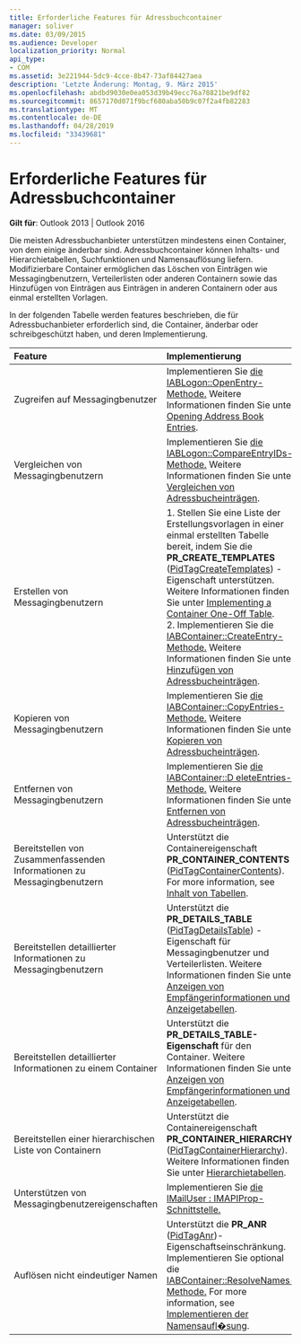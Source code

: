 ```yaml
---
title: Erforderliche Features für Adressbuchcontainer
manager: soliver
ms.date: 03/09/2015
ms.audience: Developer
localization_priority: Normal
api_type:
- COM
ms.assetid: 3e221944-5dc9-4cce-8b47-73af84427aea
description: 'Letzte Änderung: Montag, 9. März 2015'
ms.openlocfilehash: abdbd9030e0ea053d39b49ecc76a78821be9df82
ms.sourcegitcommit: 8657170d071f9bcf680aba50b9c07f2a4fb82283
ms.translationtype: MT
ms.contentlocale: de-DE
ms.lasthandoff: 04/28/2019
ms.locfileid: "33439681"
---
```

# <a name="required-features-for-address-book-containers"></a>Erforderliche Features für Adressbuchcontainer

  
  
**Gilt für**: Outlook 2013 | Outlook 2016 
  
Die meisten Adressbuchanbieter unterstützen mindestens einen Container, von dem einige änderbar sind. Adressbuchcontainer können Inhalts- und Hierarchietabellen, Suchfunktionen und Namensauflösung liefern. Modifizierbare Container ermöglichen das Löschen von Einträgen wie Messagingbenutzern, Verteilerlisten oder anderen Containern sowie das Hinzufügen von Einträgen aus Einträgen in anderen Containern oder aus einmal erstellten Vorlagen.
  
In der folgenden Tabelle werden features beschrieben, die für Adressbuchanbieter erforderlich sind, die Container, änderbar oder schreibgeschützt haben, und deren Implementierung.
  
|**Feature**|**Implementierung**|
|:-----|:-----|
|Zugreifen auf Messagingbenutzer  <br/> |Implementieren Sie [die IABLogon::OpenEntry-Methode.](iablogon-openentry.md) Weitere Informationen finden Sie unter [Opening Address Book Entries](opening-address-book-entries.md).  <br/> |
|Vergleichen von Messagingbenutzern  <br/> |Implementieren Sie [die IABLogon::CompareEntryIDs-Methode.](iablogon-compareentryids.md) Weitere Informationen finden Sie unter [Vergleichen von Adressbucheinträgen](comparing-address-book-entries.md).  <br/> |
|Erstellen von Messagingbenutzern  <br/> |1. Stellen Sie eine Liste der Erstellungsvorlagen in einer einmal erstellten Tabelle bereit, indem Sie die **PR_CREATE_TEMPLATES** ([PidTagCreateTemplates](pidtagcreatetemplates-canonical-property.md)) -Eigenschaft unterstützen. Weitere Informationen finden Sie unter [Implementing a Container One-Off Table](implementing-a-container-one-off-table.md).  <br/> 2. Implementieren Sie die [IABContainer::CreateEntry-Methode.](iabcontainer-createentry.md) Weitere Informationen finden Sie unter [Hinzufügen von Adressbucheinträgen](adding-address-book-entries.md).  <br/> |
|Kopieren von Messagingbenutzern  <br/> |Implementieren Sie [die IABContainer::CopyEntries-Methode.](iabcontainer-copyentries.md) Weitere Informationen finden Sie unter [Kopieren von Adressbucheinträgen](copying-address-book-entries.md).  <br/> |
|Entfernen von Messagingbenutzern  <br/> |Implementieren Sie [die IABContainer::D eleteEntries-Methode.](iabcontainer-deleteentries.md) Weitere Informationen finden Sie unter [Entfernen von Adressbucheinträgen](removing-address-book-entries.md).  <br/> |
|Bereitstellen von Zusammenfassenden Informationen zu Messagingbenutzern  <br/> |Unterstützt die Containereigenschaft **PR_CONTAINER_CONTENTS** ([PidTagContainerContents](pidtagcontainercontents-canonical-property.md)). For more information, see [Inhalt von Tabellen](contents-tables.md).  <br/> |
|Bereitstellen detaillierter Informationen zu Messagingbenutzern  <br/> |Unterstützt die **PR_DETAILS_TABLE** ([PidTagDetailsTable](pidtagdetailstable-canonical-property.md)) -Eigenschaft für Messagingbenutzer und Verteilerlisten. Weitere Informationen finden Sie unter [Anzeigen von Empfängerinformationen und](displaying-recipient-information.md) [Anzeigetabellen](display-tables.md).  <br/> |
|Bereitstellen detaillierter Informationen zu einem Container  <br/> |Unterstützt die **PR_DETAILS_TABLE-Eigenschaft** für den Container. Weitere Informationen finden Sie unter [Anzeigen von Empfängerinformationen und](displaying-recipient-information.md) [Anzeigetabellen](display-tables.md).  <br/> |
|Bereitstellen einer hierarchischen Liste von Containern  <br/> |Unterstützt die Containereigenschaft **PR_CONTAINER_HIERARCHY** ([PidTagContainerHierarchy](pidtagcontainerhierarchy-canonical-property.md)). Weitere Informationen finden Sie unter [Hierarchietabellen](hierarchy-tables.md).  <br/> |
|Unterstützen von Messagingbenutzereigenschaften  <br/> |Implementieren Sie [die IMailUser : IMAPIProp-Schnittstelle.](imailuserimapiprop.md)  <br/> |
|Auflösen nicht eindeutiger Namen  <br/> | Unterstützt die **PR_ANR** ([PidTagAnr](pidtaganr-canonical-property.md))-Eigenschaftseinschränkung.  <br/>  Implementieren Sie optional die [IABContainer::ResolveNames-Methode.](iabcontainer-resolvenames.md) For more information, see [Implementieren der Namensaufl�sung](implementing-name-resolution.md).  <br/> |
   

